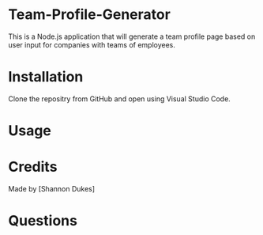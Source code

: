 # Team-Profile-Generator

This is a Node.js application that will generate a team profile page based on user input for companies with teams of employees.

# Installation

Clone the repositry from GitHub and open using Visual Studio Code.

# Usage


# Credits

Made by [Shannon Dukes]

# Questions